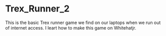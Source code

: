 # Trex_Runner_2
This is the basic Trex runner game we find on our laptops when we run out of internet access. I leart how to make this game on Whitehatjr.
